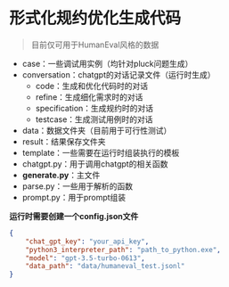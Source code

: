 # 形式化规约优化生成代码

> 目前仅可用于HumanEval风格的数据

- case：一些调试用实例（均针对pluck问题生成）
- conversation：chatgpt的对话记录文件（运行时生成）
    - code：生成和优化代码时的对话
    - refine：生成细化需求时的对话
    - specification：生成规约时的对话
    - testcase：生成测试用例时的对话
- data：数据文件夹（目前用于可行性测试）
- result：结果保存文件夹
- template：一些需要在运行时组装执行的模板
- chatgpt.py：用于调用chatgpt的相关函数
- **generate.py**：主文件
- parse.py：一些用于解析的函数
- prompt.py：用于prompt组装

**运行时需要创建一个config.json文件**
```json
{
    "chat_gpt_key": "your_api_key",
    "python3_interpreter_path": "path_to_python.exe",
    "model": "gpt-3.5-turbo-0613",
    "data_path": "data/humaneval_test.jsonl"
}
```